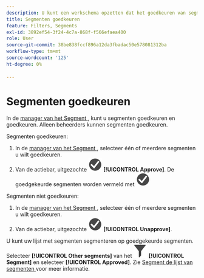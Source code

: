 ```yaml
---
description: U kunt een werkschema opzetten dat het goedkeuren van segmenten voor diverse niveaus van toepassing, voor specifieke afdelingen of groepen, en verenigbaar met het rapporteringsbeleid omvat.
title: Segmenten goedkeuren
feature: Filters, Segments
exl-id: 3892ef54-3f24-4c7a-868f-f566efaea400
role: User
source-git-commit: 38be838fccf896a12da3fbadac50e578081312ba
workflow-type: tm+mt
source-wordcount: '125'
ht-degree: 0%

---
```


# Segmenten goedkeuren

In de [ manager van het Segment ](seg-manage.md), kunt u segmenten goedkeuren en goedkeuren. Alleen beheerders kunnen segmenten goedkeuren.

Segmenten goedkeuren:

1. In de [ manager van het Segment ](seg-manage.md), selecteer één of meerdere segmenten u wilt goedkeuren.
1. Van de actiebar, uitgezochte ![ CheckmarkCircle ](/help/assets/icons/CheckmarkCircle.svg) **[!UICONTROL Approve]**. De goedgekeurde segmenten worden vermeld met ![ CheckmarkCircle ](/help/assets/icons/CheckmarkCircle.svg)

Segmenten niet goedkeuren:

1. In de [ manager van het Segment ](seg-manage.md), selecteer één of meerdere segmenten u wilt goedkeuren.
1. Van de actiebar, uitgezochte ![ CheckmarkCircle ](/help/assets/icons/CheckmarkCircle.svg) **[!UICONTROL Unapprove]**.


U kunt uw lijst met segmenten segmenteren op goedgekeurde segmenten. Selecteer **[!UICONTROL Other segments]** van het ![ paneel van het Segment ](/help/assets/icons/Filter.svg) **[!UICONTROL Segment]** en selecteer **[!UICONTROL Approved]**. Zie [ Segment de lijst van segmenten ](/help/components/segments/seg-filter.md) voor meer informatie.
